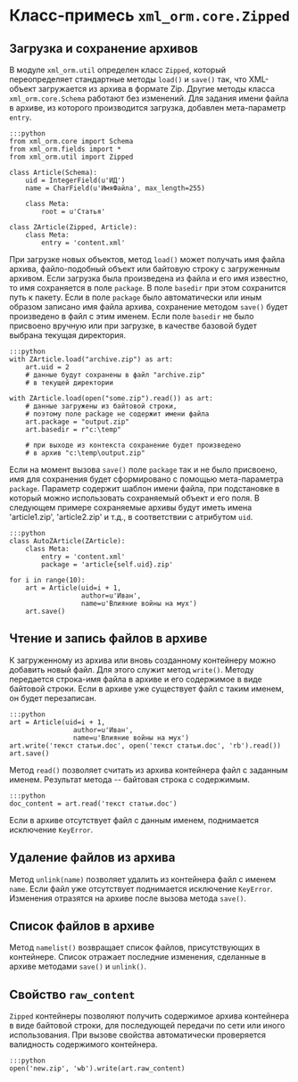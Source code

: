 # Класс-примесь `xml_orm.core.Zipped`

## Загрузка и сохранение архивов

В модуле `xml_orm.util` определен класс `Zipped`, который переопределяет стандартные
методы `load()` и `save()` так, что XML-объект загружается из архива в формате
Zip. Другие методы класса `xml_orm.core.Schema` работают без изменений. Для задания
имени файла в архиве, из которого производится загрузка, добавлен мета-параметр
`entry`.

    :::python
    from xml_orm.core import Schema
    from xml_orm.fields import *
    from xml_orm.util import Zipped
    
    class Article(Schema):
        uid = IntegerField(u'ИД')
        name = CharField(u'ИмяФайла', max_length=255)
        
        class Meta:
            root = u'Статья'

    class ZArticle(Zipped, Article):
        class Meta:
            entry = 'content.xml'
            
При загрузке новых объектов, метод `load()` может получать имя файла архива,
файло-подобный объект или байтовую строку с загруженным архивом. Если загрузка
была произведена из файла и его имя известно, то имя сохраняется в поле
`package`. В поле `basedir` при этом сохранится путь к пакету. 
Если в поле `package` было автоматически или иным образом записано
имя файла архива, сохранение методом `save()` будет произведено в файл с этим
именем. Если поле `basedir` не было присвоено вручную или при загрузке, в
качестве базовой будет выбрана текущая директория.


    :::python
    with ZArticle.load("archive.zip") as art:
        art.uid = 2
        # данные будут сохранены в файл "archive.zip"
        # в текущей директории
        
    with ZArticle.load(open("some.zip").read()) as art:
        # данные загружены из байтовой строки,
        # поэтому поле package не содержит имени файла
        art.package = "output.zip"
        art.basedir = r"c:\temp"
        
        # при выходе из контекста сохранение будет произведено
        # в архив "c:\temp\output.zip"
    
Если на момент вызова `save()` поле `package` так и не было присвоено, имя для
сохранения будет сформировано с помощью мета-параметра `package`. Параметр содержит
шаблон имени файла, при подстановке в который можно использовать сохраняемый
объект и его поля. В следующем примере сохраняемые архивы будут иметь имена
'article1.zip', 'article2.zip' и т.д., в соответствии с атрибутом `uid`.
    
    :::python
    class AutoZArticle(ZArticle):
        class Meta:
            entry = 'content.xml'
            package = 'article{self.uid}.zip'
            
    for i in range(10):
        art = Article(uid=i + 1,
                      author=u'Иван',
                      name=u'Влияние войны на мух')
        art.save()
            
## Чтение и запись файлов в архиве

К загруженному из архива или вновь созданному контейнеру можно добавить новый
файл. Для этого служит метод `write()`. Методу передается строка-имя файла в
архиве и его содержимое в виде байтовой строки. Если в архиве уже существует
файл с таким именем, он будет перезаписан.


    :::python
    art = Article(uid=i + 1,
                    author=u'Иван',
                    name=u'Влияние войны на мух')
    art.write('текст статьи.doc', open('текст статьи.doc', 'rb').read())
    art.save()
    
Метод `read()` позволяет считать из архива контейнера файл с заданным именем.
Результат метода -- байтовая строка с содержимым.

    :::python
    doc_content = art.read('текст статьи.doc')
    
Если в архиве отсутствует файл с данным именем, поднимается исключение
`KeyError`.

## Удаление файлов из архива

Метод `unlink(name)` позволяет удалить из контейнера файл с именем `name`. Если
файл уже отсутствует поднимается исключение `KeyError`. Изменения отразятся на
архиве после вызова метода `save()`.

## Список файлов в архиве

Метод `namelist()` возвращает список файлов, присутствующих в контейнере.
Список отражает последние изменения, сделанные в архиве методами `save()` и
`unlink()`.
    
## Свойство `raw_content`

`Zipped` контейнеры позволяют получить содержимое архива контейнера в виде
байтовой строки, для последующей передачи по сети или иного использования.
При вызове свойства автоматически проверяется валидность содержимого
контейнера.

    :::python
    open('new.zip', 'wb').write(art.raw_content)
